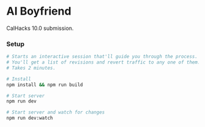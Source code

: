 # AI Boyfriend

CalHacks 10.0 submission.

### Setup

```bash
# Starts an interactive session that'll guide you through the process.
# You'll get a list of revisions and revert traffic to any one of them.
# Takes 2 minutes.

# Install
npm install && npm run build

# Start server
npm run dev

# Start server and watch for changes
npm run dev:watch

```